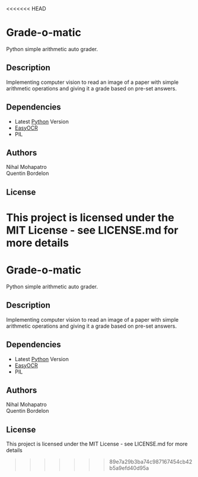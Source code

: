 <<<<<<< HEAD
# Grade-o-matic

Python simple arithmetic auto grader.

## Description

Implementing computer vision to read an image of a paper with simple arithmetic operations and giving it a grade based on pre-set answers.

## Dependencies

* Latest [Python](https://python.org) Version 
* [EasyOCR](https://github.com/JaidedAI/EasyOCR)
* PIL

## Authors
Nihal Mohapatro\
Quentin Bordelon

## License
This project is licensed under the MIT License - see LICENSE.md for more details
=======
# Grade-o-matic

Python simple arithmetic auto grader.

## Description

Implementing computer vision to read an image of a paper with simple arithmetic operations and giving it a grade based on pre-set answers.

## Dependencies

* Latest [Python](https://python.org) Version 
* [EasyOCR](https://github.com/JaidedAI/EasyOCR)
* PIL

## Authors
Nihal Mohapatro\
Quentin Bordelon

## License
This project is licensed under the MIT License - see LICENSE.md for more details
>>>>>>> 89e7a29b3ba74c987167454cb42b5a9efd40d95a
